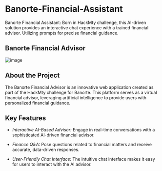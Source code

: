 # Banorte-Financial-Assistant
Banorte Financial Assistant: Born in HackMty challenge, this AI-driven solution provides an interactive chat experience with a trained financial advisor. Utilizing prompts for precise financial guidance.

## Banorte Financial Advisor
![image](https://github.com/Alejandrocharles/Banorte-Financial-Assistant--CSS-/assets/110836700/1f5be60a-ba69-4598-bd86-f4f7c9ba1e9d)



## About the Project

The Banorte Financial Advisor is an innovative web application created as part of the HackMty challenge for Banorte. This platform serves as a virtual financial advisor, leveraging artificial intelligence to provide users with personalized financial guidance.

## Key Features

- *Interactive AI-Based Advisor:* Engage in real-time conversations with a sophisticated AI-driven financial advisor.

- *Finance Q&A:* Pose questions related to financial matters and receive accurate, data-driven responses.

- *User-Friendly Chat Interface:* The intuitive chat interface makes it easy for users to interact with the AI advisor.
